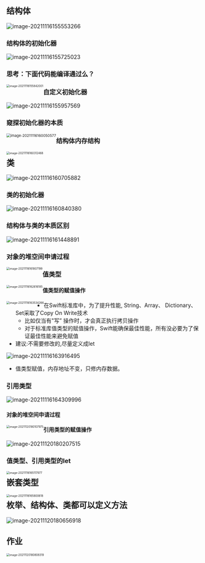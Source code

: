 ## 结构体

![image-20211116155553266](images/image-20211116155553266.png)

### 结构体的初始化器

![image-20211116155725023](images/image-20211116155725023.png)

### 思考：下面代码能编译通过么？

<img src="images/image-20211116155842001.png" alt="image-20211116155842001" style="zoom:50%;float:left" />

### 自定义初始化器

![image-20211116155957569](images/image-20211116155957569.png)

### 窥探初始化器的本质

<img src="images/image-20211116160050577.png" alt="image-20211116160050577" style="zoom: 67%; float: left;" />

### 结构体内存结构

<img src="images/image-20211116160312468.png" alt="image-20211116160312468" style="zoom:50%;float:left" />

## 类

![image-20211116160705882](images/image-20211116160705882.png)

### 类的初始化器

![image-20211116160840380](images/image-20211116160840380.png)

### 结构体与类的本质区别

![image-20211116161448891](images/image-20211116161448891.png)

### 对象的堆空间申请过程

<img src="images/image-20211116161807199.png" alt="image-20211116161807199" style="zoom:50%;float:left" />

### 值类型

<img src="images/image-20211116162616185.png" alt="image-20211116162616185" style="zoom:50%;float:left" />

#### 值类型的赋值操作

<img src="images/image-20211116163534266.png" alt="image-20211116163534266" style="zoom:50%;float:left" />

- 在Swift标准库中，为了提升性能, String、Array、 Dictionary、 Set采取了Copy On Write技术
  - 比如仅当有"写” 操作时，才会真正执行拷贝操作
  - 对于标准库值类型的赋值操作，Swift能确保最佳性能，所有没必要为了保证最佳性能来避免赋值
- 建议:不需要修改的,尽量定义成let

![image-20211116163916495](images/image-20211116163916495.png)

- 值类型赋值，内存地址不变，只修内存数据。

### 引用类型

![image-20211116164309996](images/image-20211116164309996.png)

#### 对象的堆空间申请过程

<img src="images/image-20211120180107975.png" alt="image-20211120180107975" style="zoom:50%;float:left" />

#### 引用类型的赋值操作

![image-20211120180207515](images/image-20211120180207515.png)

### 值类型、引用类型的let

<img src="images/image-20211116165117977.png" alt="image-20211116165117977" style="zoom:50%;float:left" />

## 嵌套类型

<img src="images/image-20211116165800618.png" alt="image-20211116165800618" style="zoom:50%;float:left" />

## 枚举、结构体、类都可以定义方法

![image-20211120180656918](images/image-20211120180656918.png)

## 作业

<img src="images/image-20211120180808319.png" alt="image-20211120180808319" style="zoom:50%;float:left" />
